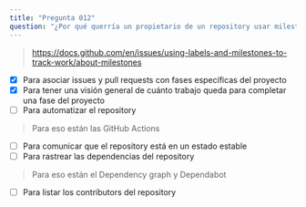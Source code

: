 ```yaml
---
title: "Pregunta 012"
question: "¿Por qué querría un propietario de un repository usar milestones? (Elija dos)."
---
```



> https://docs.github.com/en/issues/using-labels-and-milestones-to-track-work/about-milestones
- [x] Para asociar issues y pull requests con fases específicas del proyecto
- [x] Para tener una visión general de cuánto trabajo queda para completar una fase del proyecto
- [ ] Para automatizar el repository
> Para eso están las GitHub Actions
- [ ] Para comunicar que el repository está en un estado estable
- [ ] Para rastrear las dependencias del repository
> Para eso están el Dependency graph y Dependabot
- [ ] Para listar los contributors del repository
